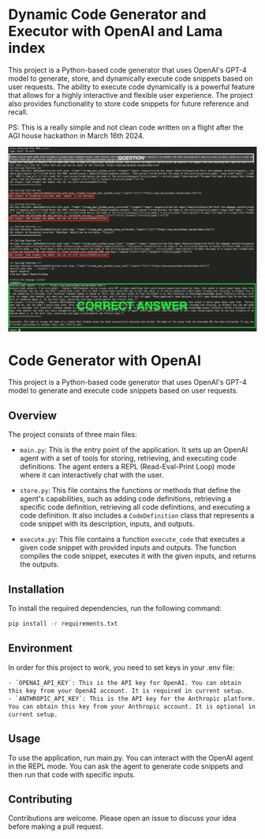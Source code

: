 
# Dynamic Code Generator and Executor with OpenAI and Lama index

This project is a Python-based code generator that uses OpenAI's GPT-4 model to generate, store, and dynamically execute code snippets based on user requests. The ability to execute code dynamically is a powerful feature that allows for a highly interactive and flexible user experience. The project also provides functionality to store code snippets for future reference and recall.

PS: This is a really simple and not clean code written on a flight after the AGI house hackathon in March 16th 2024.

![image](imgs/Screenshot2024-03-24.png)

# Code Generator with OpenAI

This project is a Python-based code generator that uses OpenAI's GPT-4 model to generate and execute code snippets based on user requests.

## Overview

The project consists of three main files:

- `main.py`: This is the entry point of the application. It sets up an OpenAI agent with a set of tools for storing, retrieving, and executing code definitions. The agent enters a REPL (Read-Eval-Print Loop) mode where it can interactively chat with the user.

- `store.py`: This file contains the functions or methods that define the agent's capabilities, such as adding code definitions, retrieving a specific code definition, retrieving all code definitions, and executing a code definition. It also includes a `CodeDefinition` class that represents a code snippet with its description, inputs, and outputs.

- `execute.py`: This file contains a function `execute_code` that executes a given code snippet with provided inputs and outputs. The function compiles the code snippet, executes it with the given inputs, and returns the outputs.

## Installation

To install the required dependencies, run the following command:

```sh
pip install -r requirements.txt
```

## Environment
In order for this project to work, you need to set keys in your .env file:

```env
- `OPENAI_API_KEY`: This is the API key for OpenAI. You can obtain this key from your OpenAI account. It is required in current setup.
- `ANTHROPIC_API_KEY`: This is the API key for the Anthropic platform. You can obtain this key from your Anthropic account. It is optional in current setup.
```

## Usage
To use the application, run main.py. You can interact with the OpenAI agent in the REPL mode. You can ask the agent to generate code snippets and then run that code with specific inputs.

## Contributing
Contributions are welcome. Please open an issue to discuss your idea before making a pull request.